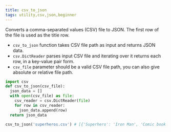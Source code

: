 ```yaml
---
title: csv_to_json
tags: utility,csv,json,beginner
---
```


Converts a comma-separated values (CSV) file to JSON. The first row of the file is used as the title row.

- `csv_to_json` function takes CSV file path as input and returns JSON data.
- `csv.DictReader` parses input CSV file and iterating over it returns each row, in a key-value pair form.
- `csv_file` parameter should be a valid CSV file path, you can also give absolute or relative file path.

```py
import csv
def csv_to_json(csv_file):
  json_data = []
  with open(csv_file) as file:
    csv_reader = csv.DictReader(file)
    for row in csv_reader:
      json_data.append(row)
  return json_data
```

```py
csv_to_json('superheros.csv') # [{'Superhero': 'Iron Man', 'Comic book': 'Marvel'}, {'Superhero': 'Batman', 'Comic book': 'DC'}, {'Superhero': 'Arrow', 'Comic book': 'DC'}]
```